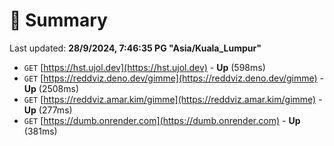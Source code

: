 # 📖 Summary
Last updated: **28/9/2024, 7:46:35 PG "Asia/Kuala_Lumpur"**

- `GET` [https://hst.ujol.dev](https://hst.ujol.dev) - **Up** (598ms)
- `GET` [https://reddviz.deno.dev/gimme](https://reddviz.deno.dev/gimme) - **Up** (2508ms)
- `GET` [https://reddviz.amar.kim/gimme](https://reddviz.amar.kim/gimme) - **Up** (277ms)
- `GET` [https://dumb.onrender.com](https://dumb.onrender.com) - **Up** (381ms)
